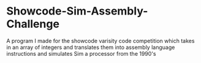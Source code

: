 # Showcode-Sim-Assembly-Challenge
A program I made for the showcode varisity code competition which takes in an array of integers and translates them into assembly language instructions and simulates Sim a processor from the 1990's  
